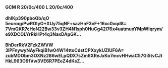 #### GCM R 20/0c/400 L 20/0c/400
**dhIKp390pboQb/qO**<br/>**5euroqpPwROIyO+XUy75qNF+sazHnF3vF+16xc0xqd8=**<br/>**7VmQKR7cHoN22Bw33v3ZH4N1sph0HuCg42I76x4uatmunYMpWIqrym/e9XDCOLYrRkHPt4q3NaxDApGK...**<br/><br/>
**BhDerRkV2FzkZWVW**<br/>**3lPFnywyNAyFkqiB1w04W14ttoCdstCPXxykUZIUF6A=**<br/>**zubMDObm3OXNz286wELpQDX7sZm6XReJxKo7mcvHHwaC57Gi5tvCJtHkL963O9fVw3VE6R7PEeZ4dKsZ...**